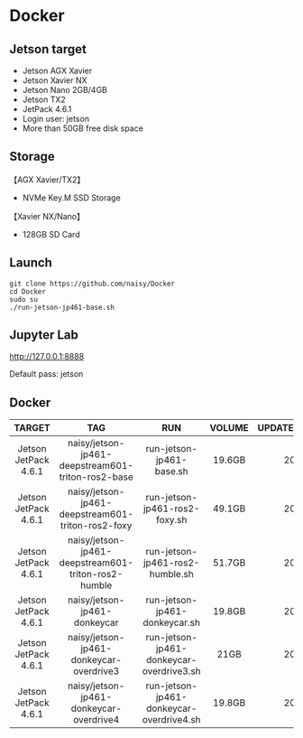 # Docker

## Jetson target
*  Jetson AGX Xavier
*  Jetson Xavier NX
*  Jetson Nano 2GB/4GB
*  Jetson TX2
*  JetPack 4.6.1
*  Login user: jetson
*  More than 50GB free disk space


## Storage
【AGX Xavier/TX2】
* NVMe Key.M SSD Storage

【Xavier NX/Nano】
* 128GB SD Card


## Launch

```
git clone https://github.com/naisy/Docker
cd Docker
sudo su
./run-jetson-jp461-base.sh
```

## Jupyter Lab

http://127.0.0.1:8888

Default pass: jetson


## Docker

| TARGET | TAG | RUN | VOLUME | UPDATE(YYYYMMDD) |
| :--: | :--: | :--: | :--: | :--: |
| Jetson JetPack 4.6.1 | naisy/jetson-jp461-deepstream601-triton-ros2-base | run-jetson-jp461-base.sh | 19.6GB | 20220704 |
| Jetson JetPack 4.6.1 | naisy/jetson-jp461-deepstream601-triton-ros2-foxy | run-jetson-jp461-ros2-foxy.sh | 49.1GB | 20220706 |
| Jetson JetPack 4.6.1 | naisy/jetson-jp461-deepstream601-triton-ros2-humble | run-jetson-jp461-ros2-humble.sh | 51.7GB | 20220706 |
| Jetson JetPack 4.6.1 | naisy/jetson-jp461-donkeycar | run-jetson-jp461-donkeycar.sh | 19.8GB | 20220705 |
| Jetson JetPack 4.6.1 | naisy/jetson-jp461-donkeycar-overdrive3 | run-jetson-jp461-donkeycar-overdrive3.sh | 21GB | 20220705 |
| Jetson JetPack 4.6.1 | naisy/jetson-jp461-donkeycar-overdrive4 | run-jetson-jp461-donkeycar-overdrive4.sh | 19.8GB | 20220705 |

